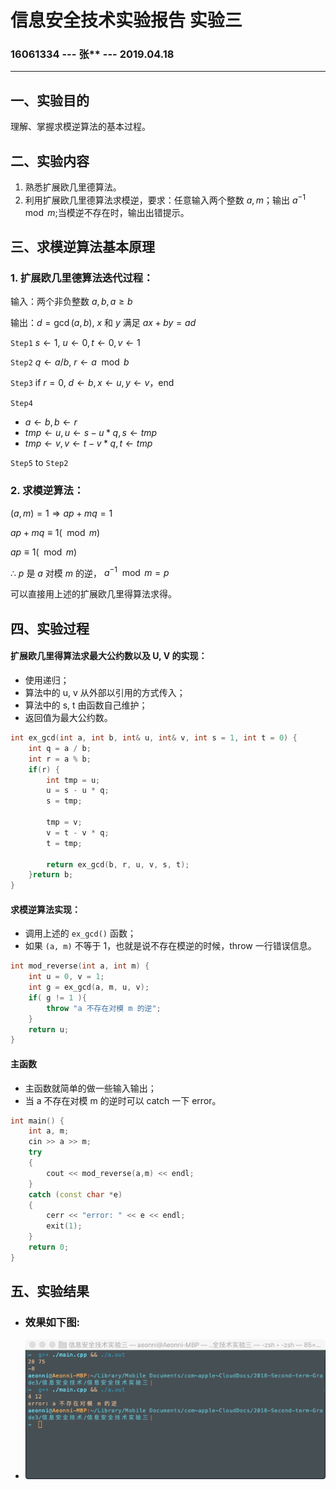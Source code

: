 # 信息安全技术实验报告 实验三

### 16061334 --- 张** --- 2019.04.18

----

## 一、实验目的

理解、掌握求模逆算法的基本过程。

## 二、实验内容

1. 熟悉扩展欧几里德算法。
2. 利用扩展欧几里德算法求模逆，要求：任意输入两个整数 $a, m$；输出 $a^{-1} \mod m$;当模逆不存在时，输出出错提示。

## 三、求模逆算法基本原理 

### 1. 扩展欧几里德算法迭代过程：

输入：两个非负整数 $a, b, a≥b$

输出：$d=\gcd (a, b)$, $x$ 和 $y$ 满足 $ax+by=ad$

`Step1` $s \leftarrow 1$, $u \leftarrow 0, t \leftarrow 0, v \leftarrow 1$

`Step2` $q \leftarrow a/b$, $r \leftarrow a\mod b$

`Step3` if $r=0$, $d \leftarrow b, x\leftarrow u, y \leftarrow v$，end

`Step4` 
   - $a\leftarrow b, b\leftarrow r$
   - $tmp\leftarrow u, u\leftarrow s -u*q, s\leftarrow tmp$ 
   - $tmp\leftarrow v, v\leftarrow t -v*q, t\leftarrow tmp$ 

`Step5` to `Step2`

### 2. 求模逆算法：

$(a,m) = 1 \Rightarrow ap+mq = 1$

$ap+mq \equiv 1(\mod m)$

$ap \equiv 1(\mod m)$

$\therefore$ $p$ 是 $a$ 对模 $m$ 的逆， $a^{-1} \mod m = p$

可以直接用上述的扩展欧几里得算法求得。

## 四、实验过程

#### 扩展欧几里得算法求最大公约数以及 U, V 的实现：
- 使用递归；
- 算法中的 u, v 从外部以引用的方式传入；
- 算法中的 s, t 由函数自己维护；
- 返回值为最大公约数。

``` C++
int ex_gcd(int a, int b, int& u, int& v, int s = 1, int t = 0) {
    int q = a / b;
    int r = a % b;
    if(r) { 
        int tmp = u;
        u = s - u * q;
        s = tmp;

        tmp = v;
        v = t - v * q;
        t = tmp;

        return ex_gcd(b, r, u, v, s, t);
    }return b;
}
```

#### 求模逆算法实现：
- 调用上述的 `ex_gcd()` 函数；
- 如果 `(a, m)` 不等于 1，也就是说不存在模逆的时候，throw 一行错误信息。

``` C++
int mod_reverse(int a, int m) {
    int u = 0, v = 1;
    int g = ex_gcd(a, m, u, v);
    if( g != 1 ){
        throw "a 不存在对模 m 的逆";
    }
    return u;
}
```

#### 主函数
- 主函数就简单的做一些输入输出；
- 当 a 不存在对模 m 的逆时可以 catch 一下 error。

``` C++
int main() {
    int a, m;
    cin >> a >> m;
    try
    {
        cout << mod_reverse(a,m) << endl;
    }
    catch (const char *e)
    {
        cerr << "error: " << e << endl;
        exit(1);
    }    
    return 0;
}
``` 

## 五、实验结果

- ### 效果如下图:
- ![效果图](result.png)

